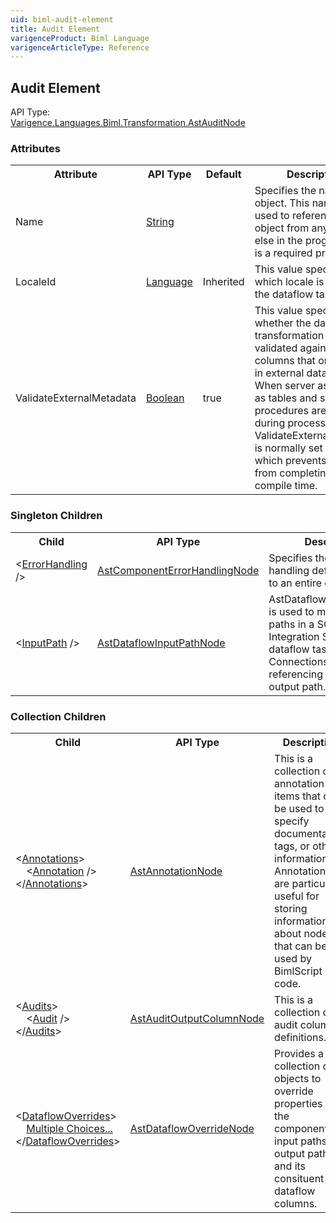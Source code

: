 ```yaml
---
uid: biml-audit-element
title: Audit Element
varigenceProduct: Biml Language
varigenceArticleType: Reference
---
```

## Audit Element<div class="AssemblyInfoGroup"><div class="CrossReferenceGroup"><div class="CrossReferenceHeader">API Type:</div><div class="CrossReferenceValue"><a href="../api-reference/Varigence.Languages.Biml.Transformation.AstAuditNode.html">Varigence.Languages.Biml.Transformation.AstAuditNode</a></div></div></div><div class="AttributeGroup"><h3>Attributes</h3><table id="AttributeList" class="AttributeList"><tbody><tr><th class="AttributeNameColumnHeader">Attribute</th><th class="AttributeTypeColumnHeader">API Type</th><th class="AttributeDefaultColumnHeader">Default</th><th class="AttributeSummaryColumnHeader">Description</th></tr><tr class="ad0"><td class="AttributeName">Name</td><td class="AttributeType"><a href="https://msdn.microsoft.com/en-us/library/System.String.aspx">String</a></td><td class="AttributeDefault">&nbsp;</td><td class="AttributeSummary"><div class ="SummaryItem">Specifies the name of the object.  This name can be used to reference this object from anywhere else in the program. This is a required property</div></td></tr><tr class="ad1"><td class="AttributeName">LocaleId</td><td class="AttributeType"><a href="../api-reference/Varigence.Languages.Biml.Cube.Language.html">Language</a></td><td class="AttributeDefault">Inherited</td><td class="AttributeSummary"><div class ="SummaryItem">This value specifies which locale is used by the dataflow task. </div></td></tr><tr class="ad0"><td class="AttributeName">ValidateExternalMetadata</td><td class="AttributeType"><a href="https://msdn.microsoft.com/en-us/library/System.Boolean.aspx">Boolean</a></td><td class="AttributeDefault">true</td><td class="AttributeSummary"><div class ="SummaryItem">This value specifies whether the data flow transformation is validated against columns that originated in external data sources. When server assets such as tables and stored procedures are created during processing, ValidateExternalMetadata is normally set to False, which prevents validation from completing at compile time. </div></td></tr></tbody></table></div><div class="ChildGroup">### Singleton Children<table id="ChildList" class="ChildList"><tbody><tr><th class="ChildNameColumnHeader">Child</th><th class="ChildTypeColumnHeader">API Type</th><th class="ChildSummaryColumnHeader">Description</th></tr><tr class="cd0"><td class="ChildName"><span class="punc">&lt;</span><a href=Varigence.Languages.Biml.Transformation.AstComponentErrorHandlingNode.html">ErrorHandling</a><span class="punc"> /&gt;</span></td><td class="ChildType"><a href="../api-reference/Varigence.Languages.Biml.Transformation.AstComponentErrorHandlingNode.html">AstComponentErrorHandlingNode</a></td><td class="ChildSummary">Specifies the error handling defaults to apply to an entire component </td></tr><tr class="cd1"><td class="ChildName"><span class="punc">&lt;</span><a href=Varigence.Languages.Biml.Transformation.AstDataflowInputPathNode.html">InputPath</a><span class="punc"> /&gt;</span></td><td class="ChildType"><a href="../api-reference/Varigence.Languages.Biml.Transformation.AstDataflowInputPathNode.html">AstDataflowInputPathNode</a></td><td class="ChildSummary">AstDataflowInputPathNode is used to model input paths in a SQL Server Integration Services dataflow task.  Connections are made by referencing an appropriate output path. </td></tr></tbody></table></div><div class="ChildGroup">### Collection Children<table id="ChildList" class="ChildList"><tbody><tr><th class="ChildNameColumnHeader">Child</th><th class="ChildTypeColumnHeader">API Type</th><th class="ChildSummaryColumnHeader">Description</th></tr><tr class="cd0"><td class="ChildName"><span class="punc">&lt;</span><a href=Varigence.Languages.Biml.AstNode_Annotations.html">Annotations</a><span class="punc">&gt;</span><br />&nbsp;&nbsp;&nbsp;&nbsp;<span class="punc">&lt;</span><a href=Varigence.Languages.Biml.AstAnnotationNode.html">Annotation</a> <span class="punc">/&gt;</span><br /><span class="punc">&lt;/</span><a href=Varigence.Languages.Biml.AstNode_Annotations.html">Annotations</a><span class="punc">&gt;</span></td><td class="ChildType"><a href="../api-reference/Varigence.Languages.Biml.AstAnnotationNode.html">AstAnnotationNode</a></td><td class="ChildSummary"><div class ="SummaryItem">This is a collection of annotation items that can be used to specify documentation, tags, or other information.  Annotations are particularly useful for storing information about nodes that can be used by BimlScript code. </div> </td></tr><tr class="cd1"><td class="ChildName"><span class="punc">&lt;</span><a href=Varigence.Languages.Biml.Transformation.AstAuditNode_Audits.html">Audits</a><span class="punc">&gt;</span><br />&nbsp;&nbsp;&nbsp;&nbsp;<span class="punc">&lt;</span><a href=Varigence.Languages.Biml.Transformation.AstAuditOutputColumnNode.html">Audit</a> <span class="punc">/&gt;</span><br /><span class="punc">&lt;/</span><a href=Varigence.Languages.Biml.Transformation.AstAuditNode_Audits.html">Audits</a><span class="punc">&gt;</span></td><td class="ChildType"><a href="../api-reference/Varigence.Languages.Biml.Transformation.AstAuditOutputColumnNode.html">AstAuditOutputColumnNode</a></td><td class="ChildSummary"><div class ="SummaryItem">This is a collection of audit column definitions. </div> </td></tr><tr class="cd0"><td class="ChildName"><span class="punc">&lt;</span><a href=Varigence.Languages.Biml.Transformation.AstTransformationNode_DataflowOverrides.html">DataflowOverrides</a><span class="punc">&gt;</span><br />&nbsp;&nbsp;&nbsp;&nbsp;<a href=Varigence.Languages.Biml.Transformation.AstTransformationNode_DataflowOverrides.html">Multiple Choices...</a><br /><span class="punc">&lt;/</span><a href=Varigence.Languages.Biml.Transformation.AstTransformationNode_DataflowOverrides.html">DataflowOverrides</a><span class="punc">&gt;</span></td><td class="ChildType"><a href="../api-reference/Varigence.Languages.Biml.Transformation.AstDataflowOverrideNode.html">AstDataflowOverrideNode</a></td><td class="ChildSummary"><div class ="SummaryItem">Provides a collection of objects to override properties of the component, its input paths, its output paths, and its consituent dataflow columns. </div> </td></tr></tbody></table></div>